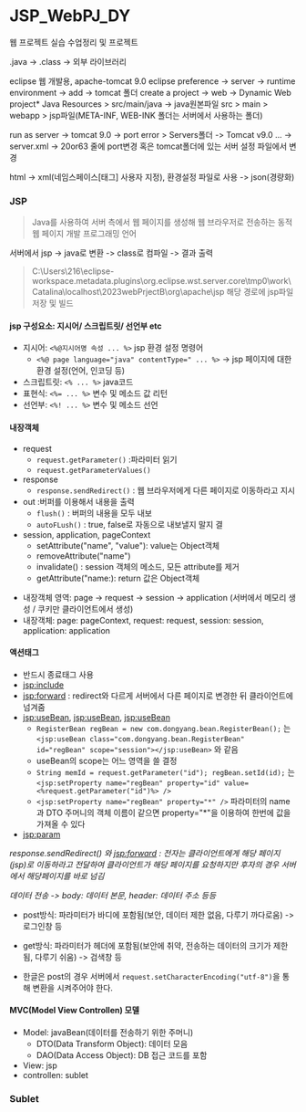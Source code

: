 # JSP_WebPJ_DY
웹 프로젝트 실습 수업정리 및 프로젝트

.java -> .class -> 외부 라이브러리

eclipse 웹 개발용, apache-tomcat 9.0
eclipse preference -> server -> runtime environment -> add -> tomcat 폴더
create a project -> web -> Dynamic Web project*
Java Resources > src/main/java -> java원본파일
src > main > webapp > jsp파일(META-INF, WEB-INK 폴더는 서버에서 사용하는 폴더)

run as server -> tomcat 9.0 -> port error > Servers폴더 -> Tomcat v9.0 ... -> server.xml -> 20or63 줄에 port변경
혹은 tomcat폴더에 있는 서버 설정 파일에서 변경

html -> xml(네임스페이스[태그] 사용자 지정), 환경설정 파일로 사용 -> json(경량화)

### JSP
> Java를 사용하여 서버 측에서 웹 페이지를 생성해 웹 브라우저로 전송하는 동적 웹 페이지 개발 프로그래밍 언어

서버에서 jsp -> java로 변환 -> class로 컴파일 -> 결과 출력
 > C:\Users\216\eclipse-workspace\.metadata\.plugins\org.eclipse.wst.server.core\tmp0\work\Catalina\localhost\2023webPrjectB\org\apache\jsp
해당 경로에 jsp파일 저장 및 빌드

#### jsp 구성요소: 지시어/ 스크립트릿/ 선언부 etc
- 지시어: ```<%@지시어명 속성 ... %>``` jsp 환경 설정 명령어
   - ```<%@ page language="java" contentType=" ... %>``` -> jsp 페이지에 대한 환경 설정(언어, 인코딩 등)
- 스크립트릿: ```<% ... %>``` java코드
- 표현식: ```<%= ... %>``` 변수 및 메소드 값 리턴
- 선언부: ```<%! ... %>``` 변수 및 메소드 선언

#### 내장객체
- request
   - ```request.getParameter()``` :파라미터 읽기
   - ```request.getParameterValues()```
- response
   - ```response.sendRedirect()``` : 웹 브라우저에게 다른 페이지로 이동하라고 지시
- out :버퍼를 이용해서 내용을 출력
   - ```flush()``` : 버퍼의 내용을 모두 내보
   -  ```autoFLush()``` : true, false로 자동으로 내보낼지 말지 결
- session, application, pageContext
   - setAttribute("name", "value"): value는 Object객체
   - removeAttribute("name")
   - invalidate() : session 객체의 메소드, 모든 attribute를 제거
   - getAttribute("name:): return 값은 Object객체

* 내장객체 영역: page -> request -> session -> application (서버에서 메모리 생성 / 쿠키만 클라이언트에서 생성)
* 내장객체: page: pageContext, request: request, session: session, application: application

#### 액션태그
- 반드시 종료태그 사용
- <jsp:include>
- <jsp:forward> : redirect와 다르게 서버에서 다른 페이지로 변경한 뒤 클라이언트에 넘겨줌
- <jsp:useBean>, <jsp:useBean>, <jsp:useBean>
   - ```RegisterBean regBean = new com.dongyang.bean.RegisterBean();``` 는 ```<jsp:useBean class="com.dongyang.bean.RegisterBean" id="regBean" scope="session"></jsp:useBean>``` 와 같음
   - useBean의 scope는 어느 영역을 쓸 결정
   - ```String memId = request.getParameter("id"); regBean.setId(id);``` 는 ```<jsp:setProperty name="regBean" property="id" value=<%request.getParameter("id")%> />```
   - ```<jsp:setProperty name="regBean" property="*" />``` 파라미터의 name과 DTO 주머니의 객체 이름이 같으면 property="*"을 이용하여 한번에 값을 가져올 수 있다
- <jsp:param>

_response.sendRedirect() 와 <jsp:forward> : 전자는 클라이언트에게 해당 페이지(jsp)로 이동하라고 전달하여 클라이언트가 해당 페이지를 요청하지만 후자의 경우 서버에서 해당페이지를 바로 넘김_

_데이터 전송 -> body: 데이터 본문, header: 데이터 주소 등등_
* post방식: 파라미터가 바디에 포함됨(보안, 데이터 제한 없음, 다루기 까다로움) -> 로그인창 등
* get방식: 파라미터가 헤더에 포함됨(보안에 취약, 전송하는 데이터의 크기가 제한 됨, 다루기 쉬움) -> 검색창 등

* 한글은 post의 경우 서버에서 ```request.setCharacterEncoding("utf-8")```을 통해 변환을 시켜주어야 한다.

#### MVC(Model View Controllen) 모델
- Model: javaBean(데이터를 전송하기 위한 주머니)
   - DTO(Data Transform Object): 데이터 모음
   - DAO(Data Access Object): DB 접근 코드를 포함
- View: jsp
- controllen: sublet

### Sublet

